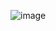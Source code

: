 ![image](https://user-images.githubusercontent.com/97434907/151709121-6aca2db4-2859-4f6e-9cee-34889812ced0.png)
